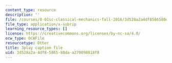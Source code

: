 ```yaml
---
content_type: resource
description: ''
file: /courses/8-01sc-classical-mechanics-fall-2016/3d528a2a4df8586580daa270098818f8_ofgusnhQ07Q.vtt
file_type: application/x-subrip
learning_resource_types: []
license: https://creativecommons.org/licenses/by-nc-sa/4.0/
ocw_type: OCWFile
resourcetype: Other
title: 3play caption file
uid: 3d528a2a-4df8-5865-80da-a270098818f8
---
```

